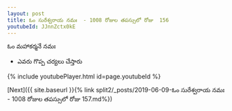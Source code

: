```yaml
---
layout: post
title: ఓం సురేశ్వరాయ నమః  - 1008 రోజుల తపస్సులో రోజు  156
youtubeId: JJnnZctx0kE
---
```

 
 
 ఓం మహాకర్మనే నమః  
 
 -  ఎవరు గొప్ప చర్యలు చేస్తారు 
 
  
 
  
 
 
 
 
 
 


{% include youtubePlayer.html id=page.youtubeId %}
 
[Next]({{ site.baseurl }}{% link  split2/_posts/2019-06-09-ఓం సురేశ్వరాయ నమః  - 1008 రోజుల తపస్సులో రోజు  157.md%})
 
